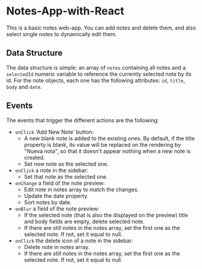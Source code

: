 # Notes-App-with-React
This is a basic notes web-app. You can add notes and delete them, and also select single notes to dynamically edit them. 

## Data Structure
The data structure is simple: an array of `notes` containing all notes and a `selectedId` numeric variable to reference the currently selected note by its id. For the note objects, each one has the following attributes: `id`, `title`, `body` and `date`.

## Events
The events that trigger the different actions are the following:
- `onClick` 'Add New Note' button: 
    - A new blank note is added to the existing ones. By default, if the title property is blank, its value will be replaced on the rendering by "Nueva nota", so that it doesn't appear nothing when a new note is created.
    - Set new note as the selected one.
- `onClick` a note in the sidebar:
    - Set that note as the selected one.
- `onChange` a field of the note preview:
    - Edit note in notes array to match the changes.
    - Update the date property.
    - Sort notes by date.
- `onBlur` a field of the note preview:
    - If the selected note (that is also the displayed on the preview) title and body fields are empty, delete selected note.
    - If there are still notes in the notes array, set the first one as the selected note. If not, set it equal to null.
- `onClick` the delete icon of a note in the sidebar:
    - Delete note in notes array.
    - If there are still notes in the notes array, set the first one as the selected note. If not, set it equal to null.
